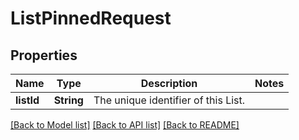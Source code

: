 # ListPinnedRequest

## Properties
Name | Type | Description | Notes
------------ | ------------- | ------------- | -------------
**listId** | **String** | The unique identifier of this List. | 

[[Back to Model list]](../README.md#documentation-for-models) [[Back to API list]](../README.md#documentation-for-api-endpoints) [[Back to README]](../README.md)


